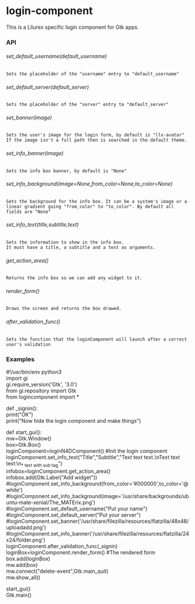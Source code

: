 # login-component  
This is a Lliurex specific login component for Gtk apps.  
### API  
###### set_default_username(default_username)  
	Sets the placeholder of the "username" entry to "default_username"  
###### set_default_server(default_server)  
	Sets the placeholder of the "server" entry to "default_server"  
###### set_banner(image)  
	Sets the user's image for the login form, by default is "llx-avatar"  
	If the image isn't a full path then is searched in the default theme.  
###### set_info_banner(image)  
	Sets the info box banner, by default is "None"  
###### set_info_background(image=None,from_color=None,to_color=None)  
	Sets the background for the info box. It can be a system's image or a linear gradient going "from_color" to "to_color". By default all fields are "None"  
###### set_info_text(title,subtitle,text)  
	Sets the information to show in the info box.  
	It must have a title, a subtitle and a text as arguments.  
###### get_action_area()  
	Returns the info box so we can add any widget to it.  
###### render_form()  
	Draws the screen and returns the box drawed.  
###### after_validation_func()  
	Sets the function that the loginComponent will launch after a correct user's validation  
  
### Examples  
  
#!/usr/bin/env python3  
import gi  
gi.require_version('Gtk', '3.0')  
from gi.repository import Gtk  
from logincomponent import *  
  
def _signin():  
	print("OK")  
	print("Now hide the login component and make things")  
  
  
def start_gui():  
	mw=Gtk.Window()  
	box=Gtk.Box()  
	loginComponent=loginN4DComponent() #Init the login component  
	loginComponent.set_info_text("Title","Subtitle","Text text text.\nText text text:\n<sub>* text with sub tag</sub>")  
	infobox=loginComponent.get_action_area()  
	infobox.add(Gtk.Label("Add widget"))  
	#loginComponent.set_info_background(from_color='#000000',to_color='@white')  
	#loginComponent.set_info_background(image='/usr/share/backgrounds/ubuntu-mate-xenial/The_MATErix.png')  
	#loginComponent.set_default_username("Put your name")  
	#loginComponent.set_default_server("Put your server")  
	#loginComponent.set_banner('/usr/share/filezilla/resources/flatzilla/48x48/uploadadd.png')  
	#loginComponent.set_info_banner('/usr/share/filezilla/resources/flatzilla/24x24/folder.png')  
	loginComponent.after_validation_func(_signin)  
	loginBox=loginComponent.render_form() #The rendered form  
	box.add(loginBox)  
	mw.add(box)  
	mw.connect("delete-event",Gtk.main_quit)  
	mw.show_all()  
  
start_gui()  
Gtk.main()  
